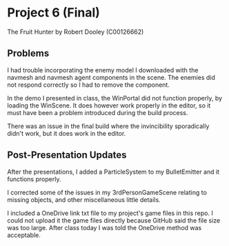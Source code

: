 # Project 6 (Final)
 The Fruit Hunter by Robert Dooley (C00126662)

## Problems

I had trouble incorporating the enemy model I downloaded with the navmesh and navmesh agent components in the scene. The enemies did not respond correctly so I had to remove the component.

In the demo I presented in class, the WinPortal did not function properly, by loading the WinScene. It does however work properly in the editor, so it must have been a problem introduced during the build process.

There was an issue in the final build where the invincibility sporadically didn't work, but it does work in the editor.

## Post-Presentation Updates

After the presentations, I added a ParticleSystem to my BulletEmitter and it functions properly.

I corrected some of the issues in my 3rdPersonGameScene relating to missing objects, and other miscellaneous little details.

I included a OneDrive link txt file to my project's game files in this repo. I could not upload it the game files directly because GitHub said the file size was too large. After class today I was told the OneDrive method was acceptable.
